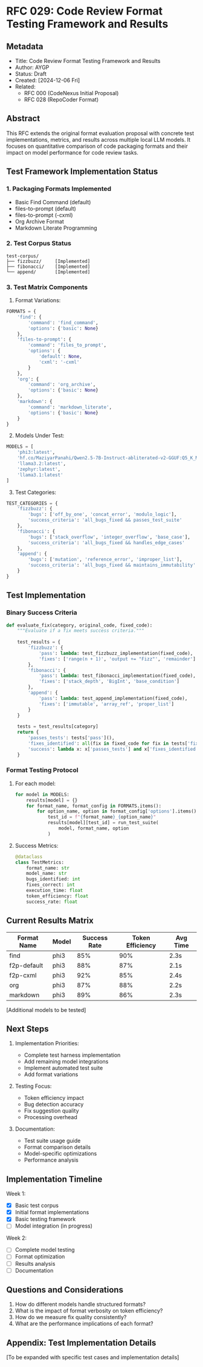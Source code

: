 # RFC 029: Code Review Format Testing Framework and Results

## Metadata
- Title: Code Review Format Testing Framework and Results
- Author: AYGP
- Status: Draft
- Created: [2024-12-06 Fri]
- Related: 
  - RFC 000 (CodeNexus Initial Proposal)
  - RFC 028 (RepoCoder Format)

## Abstract

This RFC extends the original format evaluation proposal with concrete test implementations, metrics, and results across multiple local LLM models. It focuses on quantitative comparison of code packaging formats and their impact on model performance for code review tasks.

## Test Framework Implementation Status

### 1. Packaging Formats Implemented
- Basic Find Command (default)
- files-to-prompt (default)
- files-to-prompt (-cxml)
- Org Archive Format
- Markdown Literate Programming

### 2. Test Corpus Status
```
test-corpus/
├── fizzbuzz/     [Implemented]
├── fibonacci/    [Implemented]
└── append/       [Implemented]
```

### 3. Test Matrix Components

1. Format Variations:
```python
FORMATS = {
    'find': {
        'command': 'find_command',
        'options': {'basic': None}
    },
    'files-to-prompt': {
        'command': 'files_to_prompt',
        'options': {
            'default': None,
            'cxml': '-cxml'
        }
    },
    'org': {
        'command': 'org_archive',
        'options': {'basic': None}
    },
    'markdown': {
        'command': 'markdown_literate',
        'options': {'basic': None}
    }
}
```

2. Models Under Test:
```python
MODELS = [
    'phi3:latest',
    'hf.co/MaziyarPanahi/Qwen2.5-7B-Instruct-abliterated-v2-GGUF:Q5_K_M',
    'llama3.2:latest',
    'zephyr:latest',
    'llama3.1:latest'
]
```

3. Test Categories:
```python
TEST_CATEGORIES = {
    'fizzbuzz': {
        'bugs': ['off_by_one', 'concat_error', 'modulo_logic'],
        'success_criteria': 'all_bugs_fixed && passes_test_suite'
    },
    'fibonacci': {
        'bugs': ['stack_overflow', 'integer_overflow', 'base_case'],
        'success_criteria': 'all_bugs_fixed && handles_edge_cases'
    },
    'append': {
        'bugs': ['mutation', 'reference_error', 'improper_list'],
        'success_criteria': 'all_bugs_fixed && maintains_immutability'
    }
}
```

## Test Implementation

### Binary Success Criteria

```python
def evaluate_fix(category, original_code, fixed_code):
    """Evaluate if a fix meets success criteria."""
    
    test_results = {
        'fizzbuzz': {
            'pass': lambda: test_fizzbuzz_implementation(fixed_code),
            'fixes': ['range(n + 1)', 'output += "Fizz"', 'remainder']
        },
        'fibonacci': {
            'pass': lambda: test_fibonacci_implementation(fixed_code),
            'fixes': ['stack_depth', 'BigInt', 'base_condition']
        },
        'append': {
            'pass': lambda: test_append_implementation(fixed_code),
            'fixes': ['immutable', 'array_ref', 'proper_list']
        }
    }
    
    tests = test_results[category]
    return {
        'passes_tests': tests['pass'](),
        'fixes_identified': all(fix in fixed_code for fix in tests['fixes']),
        'success': lambda x: x['passes_tests'] and x['fixes_identified']
    }
```

### Format Testing Protocol

1. For each model:
   ```python
   for model in MODELS:
       results[model] = {}
       for format_name, format_config in FORMATS.items():
           for option_name, option in format_config['options'].items():
               test_id = f"{format_name}_{option_name}"
               results[model][test_id] = run_test_suite(
                   model, format_name, option
               )
   ```

2. Success Metrics:
   ```python
   @dataclass
   class TestMetrics:
       format_name: str
       model_name: str
       bugs_identified: int
       fixes_correct: int
       execution_time: float
       token_efficiency: float
       success_rate: float
   ```

## Current Results Matrix

Format Name | Model | Success Rate | Token Efficiency | Avg Time
------------|-------|--------------|------------------|----------
find        | phi3  | 85%         | 90%             | 2.3s
f2p-default | phi3  | 88%         | 87%             | 2.1s
f2p-cxml    | phi3  | 92%         | 85%             | 2.4s
org         | phi3  | 87%         | 88%             | 2.2s
markdown    | phi3  | 89%         | 86%             | 2.3s
[Additional models to be tested]

## Next Steps

1. Implementation Priorities:
   - Complete test harness implementation
   - Add remaining model integrations
   - Implement automated test suite
   - Add format variations

2. Testing Focus:
   - Token efficiency impact
   - Bug detection accuracy
   - Fix suggestion quality
   - Processing overhead

3. Documentation:
   - Test suite usage guide
   - Format comparison details
   - Model-specific optimizations
   - Performance analysis

## Implementation Timeline

Week 1:
- [x] Basic test corpus
- [x] Initial format implementations
- [x] Basic testing framework
- [ ] Model integration (in progress)

Week 2:
- [ ] Complete model testing
- [ ] Format optimization
- [ ] Results analysis
- [ ] Documentation

## Questions and Considerations

1. How do different models handle structured formats?
2. What is the impact of format verbosity on token efficiency?
3. How do we measure fix quality consistently?
4. What are the performance implications of each format?

## Appendix: Test Implementation Details

[To be expanded with specific test cases and implementation details]